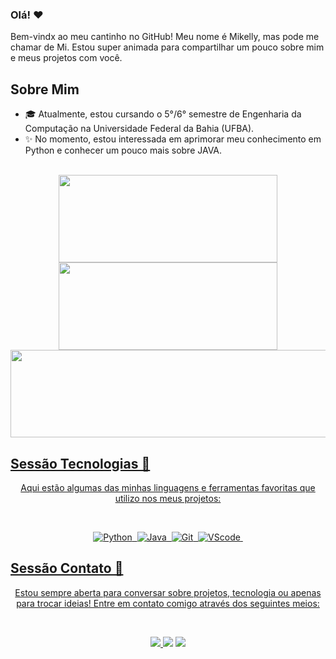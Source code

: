 
### Olá! ❤️

Bem-vindx ao meu cantinho no GitHub! Meu nome é Mikelly, mas pode me chamar de Mi. Estou super animada para compartilhar um pouco sobre mim e meus projetos com você.

## Sobre Mim

- 🎓 Atualmente, estou cursando o 5°/6° semestre de Engenharia da Computação na Universidade Federal da Bahia (UFBA).
- ✨ No momento, estou interessada em aprimorar meu conhecimento em Python e conhecer um pouco mais sobre JAVA.

<div align="center"><br>
  <a href="https://github.com/MiCorreia">
  <img width="350px" height="140em" src="https://github-readme-stats.vercel.app/api?username=MiCorreia&theme=radical&show_icons=true&hide_border=true&count_private=true"/>
  <img width="350px" height="140em" src="https://github-readme-streak-stats.herokuapp.com/?user=MiCorreia&theme=radical&hide_border=true"/>
  <img width="550px" height="140em" src="https://github-readme-stats.vercel.app/api/top-langs/?username=MiCorreia&theme=radical&show_icons=true&hide_border=true&layout=compact"/>
</div>

## Sessão Tecnologias 🚀

<p align="center">
  Aqui estão algumas das minhas linguagens e ferramentas favoritas que utilizo nos meus projetos:
</p>

<div align="center"><br>
  
  ![Python](https://img.shields.io/badge/Python-14354C?style=for-the-badge&logo=python&logoColor=white)&nbsp;
  ![Java](https://img.shields.io/badge/Java-ED8B00?style=for-the-badge&logo=openjdk&logoColor=white)&nbsp;
  ![Git](https://img.shields.io/badge/GIT-E44C30?style=for-the-badge&logo=git&logoColor=white)&nbsp;
  ![VScode](https://img.shields.io/badge/vscode-4285F4?style=for-the-badge&logo=vscode&logoColor=white)&nbsp;
</div>

## Sessão Contato 📱

<p align="center">
  Estou sempre aberta para conversar sobre projetos, tecnologia ou apenas para trocar ideias! Entre em contato comigo através dos seguintes meios:
</p>

<div align="center"><br>
 
  <a href="https://www.instagram.com/pua_correia" target="_blank"><img src="https://img.shields.io/badge/-Instagram-%23E4405F?style=for-the-badge&logo=instagram&logoColor=white">
  </a>
  <a href = "mailto:mikellycorreia17@gmail.com"> <img src="https://img.shields.io/badge/-Gmail-%23333?style=for-the-badge&logo=gmail&logoColor=white" target="_blank"></a>
  <a href="https://www.linkedin.com/in/mikelly-correia-75b85a203/" target="_blank"><img src="https://img.shields.io/badge/-LinkedIn-%230077B5?style=for-the-badge&logo=linkedin&logoColor=white"  target="_blank"></a>  
</div>&nbsp;&nbsp;
